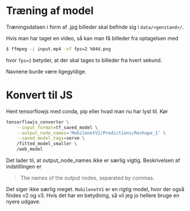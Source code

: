 # Træning af model

Træningsdataen i form af .jpg billeder skal befinde sig i `data/<genstand>/`.

Hvis man har taget en video, så kan man få billeder fra optagelsen med

```bash
$ ffmpeg -i input.mp4 -vf fps=2 %04d.png
```

hvor `fps=2` betyder, at der skal tages to billeder fra hvert sekund.

Navnene burde være ligegyldige.

# Konvert til JS
Hent tensorflowjs med conda, pip eller hvad man nu har lyst til. Kør
```bash
tensorflowjs_converter \
    --input_format=tf_saved_model \
    --output_node_names='MobilenetV1/Predictions/Reshape_1' \
    --saved_model_tags=serve \
    /fitted_model_smaller \
    /web_model
```

Det lader til, at output_node_names ikke er særlig vigtig. Beskrivelsen
af indstillingen er
> The names of the output nodes, separated by commas.

Det siger ikke særlig meget. `MobilenetV1` er en rigtig model, hvor
der også findes v2 og v3. Hvis det har en betydning, så vil jeg jo
hellere bruge en nyere udgave.
